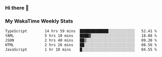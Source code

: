### Hi there 👋

<!--
**royschrauwen/royschrauwen** is a ✨ _special_ ✨ repository because its `README.md` (this file) appears on your GitHub profile.

Here are some ideas to get you started:

- 🔭 I’m currently working on ...
- 🌱 I’m currently learning ...
- 👯 I’m looking to collaborate on ...
- 🤔 I’m looking for help with ...
- 💬 Ask me about ...
- 📫 How to reach me: ...
- 😄 Pronouns: ...
- ⚡ Fun fact: ...
-->


### My WakaTime Weekly Stats
<!--START_SECTION:waka-->

```txt
TypeScript        14 hrs 59 mins  █████████████░░░░░░░░░░░░   52.41 %
YAML              5 hrs 10 mins   ████▓░░░░░░░░░░░░░░░░░░░░   18.08 %
JSON              2 hrs 40 mins   ██▒░░░░░░░░░░░░░░░░░░░░░░   09.38 %
HTML              2 hrs 26 mins   ██░░░░░░░░░░░░░░░░░░░░░░░   08.56 %
JavaScript        1 hr 18 mins    █░░░░░░░░░░░░░░░░░░░░░░░░   04.55 %
```

<!--END_SECTION:waka-->
